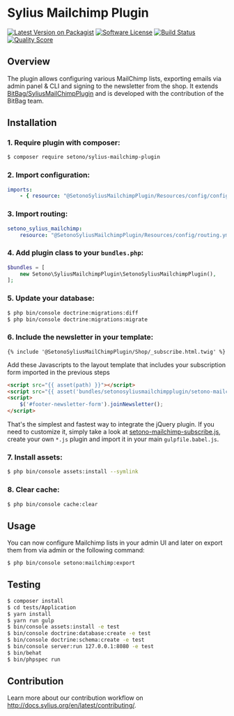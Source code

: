 # Sylius Mailchimp Plugin

[![Latest Version on Packagist][ico-version]][link-packagist]
[![Software License][ico-license]](LICENSE)
[![Build Status][ico-travis]][link-travis]
[![Quality Score][ico-code-quality]][link-code-quality]

## Overview

The plugin allows configuring various MailChimp lists, exporting emails via admin panel & CLI and signing to the newsletter 
from the shop. It extends [BitBag/SyliusMailChimpPlugin](https://github.com/BitBagCommerce/SyliusMailChimpPlugin) and is
developed with the contribution of the BitBag team.  

## Installation

### 1. Require plugin with composer:

```bash
$ composer require setono/sylius-mailchimp-plugin
```

### 2. Import configuration:

```yaml
imports:
    - { resource: "@SetonoSyliusMailchimpPlugin/Resources/config/config.yml" }
```

### 3. Import routing:
   
```yaml
setono_sylius_mailchimp:
    resource: "@SetonoSyliusMailchimpPlugin/Resources/config/routing.yml"
```

### 4. Add plugin class to your `bundles.php`:

```php
$bundles = [
    new Setono\SyliusMailchimpPlugin\SetonoSyliusMailchimpPlugin(),
];
```

### 5. Update your database:

```bash
$ php bin/console doctrine:migrations:diff
$ php bin/console doctrine:migrations:migrate
```

### 6. Include the newsletter in your template:
```twig
{% include '@SetonoSyliusMailChimpPlugin/Shop/_subscribe.html.twig' %}
```

Add these Javascripts to the layout template that includes your subscription form imported in the previous steps
```html
<script src="{{ asset(path) }}"></script>
<script src="{{ asset('bundles/setonosyliusmailchimpplugin/setono-mailchimp-subscribe.js') }}"></script>
<script>
    $('#footer-newsletter-form').joinNewsletter();
</script>
```

That's the simplest and fastest way to integrate the jQuery plugin. If you need to customize it, simply take a look at
[setono-mailchimp-subscribe.js](src/Resources/public/setono-mailchimp-subscribe.js), create your own `*.js` plugin and 
import it in your main `gulpfile.babel.js`.

### 7. Install assets:

```bash
$ php bin/console assets:install --symlink
```

### 8. Clear cache:

```bash
$ php bin/console cache:clear
```

## Usage

You can now configure Mailchimp lists in your admin UI and later on export them from via admin or the following command:

```bash
$ php bin/console setono:mailchimp:export
````
    
## Testing

```bash
$ composer install
$ cd tests/Application
$ yarn install
$ yarn run gulp
$ bin/console assets:install -e test
$ bin/console doctrine:database:create -e test
$ bin/console doctrine:schema:create -e test
$ bin/console server:run 127.0.0.1:8080 -e test
$ bin/behat
$ bin/phpspec run
```

## Contribution

Learn more about our contribution workflow on http://docs.sylius.org/en/latest/contributing/.

[ico-version]: https://img.shields.io/packagist/v/setono/sylius-mailchimp-plugin.svg?style=flat-square
[ico-license]: https://img.shields.io/badge/license-MIT-brightgreen.svg?style=flat-square
[ico-travis]: https://img.shields.io/travis/Setono/SyliusMailchimpPlugin/master.svg?style=flat-square
[ico-code-quality]: https://img.shields.io/scrutinizer/g/Setono/SyliusMailchimpPlugin.svg?style=flat-square

[link-packagist]: https://packagist.org/packages/setono/sylius-mailchimp-plugin
[link-travis]: https://travis-ci.org/Setono/SyliusMailchimpPlugin
[link-code-quality]: https://scrutinizer-ci.com/g/Setono/SyliusMailchimpPlugin
